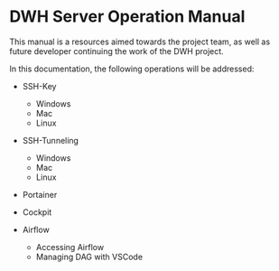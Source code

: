 # DWH Server Operation Manual

This manual is a resources aimed towards the project team, as well as future developer continuing the work of the DWH project.

In this documentation, the following operations will be addressed:

- SSH-Key
  
  - Windows
  - Mac
  - Linux

- SSH-Tunneling
  
  - Windows
  - Mac
  - Linux

- Portainer
- Cockpit
- Airflow
	- Accessing Airflow
    - Managing DAG with VSCode

